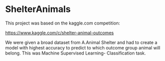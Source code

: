 # ShelterAnimals

This project was based on the kaggle.com competition:

https://www.kaggle.com/c/shelter-animal-outcomes 

We were given a broad dataset from A.Animal Shelter and had to create a model with highest accuracy to predict to which outcome group animal will belong. This was Machine Supervised Learning- Classification task. 
